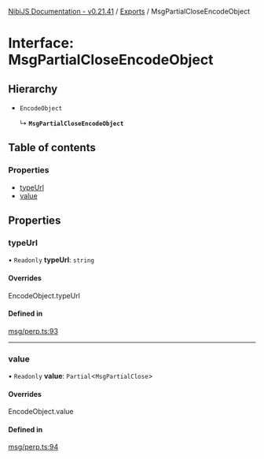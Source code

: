 [NibiJS Documentation - v0.21.41](../intro.md) / [Exports](../modules.md) / MsgPartialCloseEncodeObject

# Interface: MsgPartialCloseEncodeObject

## Hierarchy

- `EncodeObject`

  ↳ **`MsgPartialCloseEncodeObject`**

## Table of contents

### Properties

- [typeUrl](MsgPartialCloseEncodeObject.md#typeurl)
- [value](MsgPartialCloseEncodeObject.md#value)

## Properties

### typeUrl

• `Readonly` **typeUrl**: `string`

#### Overrides

EncodeObject.typeUrl

#### Defined in

[msg/perp.ts:93](https://github.com/NibiruChain/ts-sdk/blob/1723d2b/packages/nibijs/src/msg/perp.ts#L93)

---

### value

• `Readonly` **value**: `Partial`<`MsgPartialClose`\>

#### Overrides

EncodeObject.value

#### Defined in

[msg/perp.ts:94](https://github.com/NibiruChain/ts-sdk/blob/1723d2b/packages/nibijs/src/msg/perp.ts#L94)
